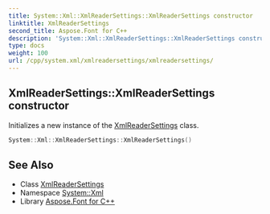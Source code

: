 ```yaml
---
title: System::Xml::XmlReaderSettings::XmlReaderSettings constructor
linktitle: XmlReaderSettings
second_title: Aspose.Font for C++
description: 'System::Xml::XmlReaderSettings::XmlReaderSettings constructor. Initializes a new instance of the XmlReaderSettings class in C++.'
type: docs
weight: 100
url: /cpp/system.xml/xmlreadersettings/xmlreadersettings/
---
```

## XmlReaderSettings::XmlReaderSettings constructor


Initializes a new instance of the [XmlReaderSettings](../) class.

```cpp
System::Xml::XmlReaderSettings::XmlReaderSettings()
```

## See Also

* Class [XmlReaderSettings](../)
* Namespace [System::Xml](../../)
* Library [Aspose.Font for C++](../../../)
